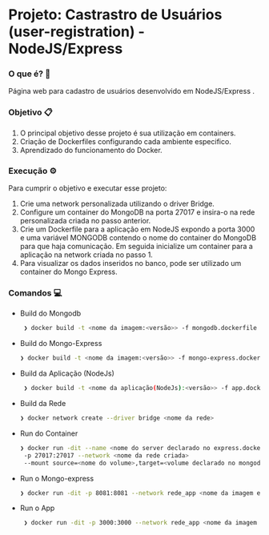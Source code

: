 # Projeto: Castrastro de Usuários (user-registration) - NodeJS/Express

### O que é? 📒

Página web para cadastro de usuários desenvolvido em NodeJS/Express .

### Objetivo 📋

1. O principal objetivo desse projeto é sua utilização em containers.
2. Criação de Dockerfiles configurando cada ambiente especifico.
3. Aprendizado do funcionamento do Docker.

### Execução ⚙️

Para cumprir o objetivo e executar esse projeto:
1. Crie uma network personalizada utilizando o driver Bridge.
2. Configure um container do MongoDB na porta 27017 e insira-o na rede personalizada criada no passo anterior.
3. Crie um Dockerfile para a aplicação em NodeJS expondo a porta 3000 e uma variável MONGODB contendo o nome do container do MongoDB para que haja comunicação. Em seguida inicialize um container para a aplicação na network criada no passo 1.
4. Para visualizar os dados inseridos no banco, pode ser utilizado um container do Mongo Express.

### Comandos 💻

- Build do Mongodb
  
  ```bash
   ❯ docker build -t <nome da imagem:<versão>> -f mongodb.dockerfile .

- Build do Mongo-Express
  
  ```bash
  ❯ docker build -t <nome da imagem:<versão>> -f mongo-express.dockerfile . 

- Build da Aplicação (NodeJs)
  
  ```bash
   ❯ docker build -t <nome da aplicação(NodeJs):<versão>> -f app.dockerfile .

- Build da Rede
  
  ```bash
  ❯ docker network create --driver bridge <nome da rede>

- Run do Container
  
  ```bash
  ❯ docker run -dit --name <nome do server declarado no express.dockerfile>
   -p 27017:27017 --network <nome da rede criada>
   --mount source=<nome do volume>,target=<volume declarado no mongodb> <nome do mongodb criado> 
  
- Run o Mongo-express
  
  ```bash
  ❯ docker run -dit -p 8081:8081 --network rede_app <nome da imagem express>
  
- Run o App
  
  ```bash
   ❯ docker run -dit -p 3000:3000 --network rede_app <nome da imagem da aplicação>
